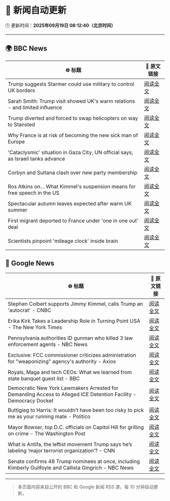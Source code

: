 # 🧠 新闻自动更新

🕒 更新时间：**2025年09月19日 08:12:40（北京时间）**

---

## 🌍 BBC News

| 🌐 标题 | 🔗 原文链接 |
|--------|-------------|
| Trump suggests Starmer could use military to control UK borders | [阅读全文](https://www.bbc.com/news/articles/cpd91wjypj9o?at_medium=RSS&at_campaign=rss) |
| Sarah Smith: Trump visit showed UK's warm relations - and limited influence | [阅读全文](https://www.bbc.com/news/articles/cgkn3key65do?at_medium=RSS&at_campaign=rss) |
| Trump diverted and forced to swap helicopters on way to Stansted | [阅读全文](https://www.bbc.com/news/articles/c1wg8nq0p3ro?at_medium=RSS&at_campaign=rss) |
| Why France is at risk of becoming the new sick man of Europe | [阅读全文](https://www.bbc.com/news/articles/cvg9n6vr2eyo?at_medium=RSS&at_campaign=rss) |
| 'Cataclysmic' situation in Gaza City, UN official says, as Israeli tanks advance | [阅读全文](https://www.bbc.com/news/articles/c5y8l46m5evo?at_medium=RSS&at_campaign=rss) |
| Corbyn and Sultana clash over new party membership | [阅读全文](https://www.bbc.com/news/articles/cgkn3v1e7g3o?at_medium=RSS&at_campaign=rss) |
| Ros Atkins on… What Kimmel's suspension means for free speech in the US | [阅读全文](https://www.bbc.com/news/videos/crme42nr8exo?at_medium=RSS&at_campaign=rss) |
| Spectacular autumn leaves expected after warm UK summer | [阅读全文](https://www.bbc.com/weather/articles/c5yvd830p37o?at_medium=RSS&at_campaign=rss) |
| First migrant deported to France under 'one in one out' deal | [阅读全文](https://www.bbc.com/news/articles/ckg653r06jgo?at_medium=RSS&at_campaign=rss) |
| Scientists pinpoint 'mileage clock' inside brain | [阅读全文](https://www.bbc.com/news/articles/crkjn6r7j23o?at_medium=RSS&at_campaign=rss) |

## 📰 Google News

| 🌐 标题 | 🔗 原文链接 |
|--------|-------------|
| Stephen Colbert supports Jimmy Kimmel, calls Trump an 'autocrat' - CNBC | [阅读全文](https://news.google.com/rss/articles/CBMihAFBVV95cUxOdTh3MVU1SERobl80dnJrRTZacXhkZ0lmMkpaWFVKZ0hNWWFaYXFWUktvbUQySm9vT050TG5nNnNZQXFJaGlaUWZldFZPaXhJcTd3dXRoUHRjWlFVaDk5cmQ2YVZ0QUFDYllkdzRycWNkWWtHS0pQcDZWOVZBanVnUUZDZlnSAYoBQVVfeXFMTm1ZN1g4OUh0NmlwZ0NXR29ZdkJ6cVJtWnc0S1pWVnR4QmdLaWpjUXZCUDV4OU1jaFIzb1hIRlMzSWRySXphdk96Sy1ZYnpPSy1Qc3E2cHFsLWFMVXZmUExiaHlocm5nYzlYZlVRQ3Z5UU5TUGZFbHppaDdEY2U1SUZuQUlMcDJKeUJ3?oc=5) |
| Erika Kirk Takes a Leadership Role in Turning Point USA - The New York Times | [阅读全文](https://news.google.com/rss/articles/CBMif0FVX3lxTE80VzJ0SGFEZzg2dndDU3dnaV9sTEppSDY2NHdHZVNjQ0JYbTFpTUt3UERQLWtac0RBYy1OWl9vaWFWZk55amZYSk9JcmV0TjJOMi1LSlRCQ0c3a0dXTGR6Z05TOUlLLXRHdVgwb2MxTUljQ1dnUC1nSVZPbDJteTQ?oc=5) |
| Pennsylvania authorities ID gunman who killed 3 law enforcement agents - NBC News | [阅读全文](https://news.google.com/rss/articles/CBMitAFBVV95cUxPMkV5RWpzSjBsQ29MSDlSVm1VTVItZXJ1R0xRVnNtMFlEX2F0czljOWdsQk9HY3hDY0haZTJlQXB0N0Jjd0d3ekEyLWRITnVzX2NuT202YlRIZWQxQk9ULXZkajMtTmJGY2lBZ3d3MFMtOFlxZkp4WXFEVDU1TnFUbC1ib3JFZmZTdjVmYVZsUGduRmREZXUySlk3RU1FblFoZnE3U0tTOVIxN0t5bXc3bWhMRTjSAVZBVV95cUxPTnViQzNqSlFYOXZacGVwVkFpTWdLVjVsUVRiQWNqbC1uc2dEbjIyZnVqR3ZjN2o1M0ZjYXU2VDRCUm9PLVBzRzI4M3JiUnFnczlyalROQQ?oc=5) |
| Exclusive: FCC commissioner criticizes administration for "weaponizing" agency's authority - Axios | [阅读全文](https://news.google.com/rss/articles/CBMibEFVX3lxTE5rMUZ3ZXREeXRfaDJVV0w5N0VyZmVJUmhKeUMzVmpXVGFYcmFTb2ZRbml4ZFJVcWx6OU90WHRDU3FtWFlENXVGQXQ4N0cwWlROaVctaXVyYktUcjh0X2pna1VBWmhDNWNRT2F2Tg?oc=5) |
| Royals, Maga and tech CEOs: What we learned from state banquet guest list - BBC | [阅读全文](https://news.google.com/rss/articles/CBMiWkFVX3lxTE0zX0pSeVdBeW13WnNPckJaSWhPb0ZaOTdtR21hbkpfdHo3Q0xRVDVRRlJVbWlEVGptZGdkU3Q2c3FWS2FIMFN6ZkNsbEZ2V2VqTkx5RjYzWGVEQdIBX0FVX3lxTE5RQlBUOVpiM3RfQzlSaFI0Q1lKRDd6a3dCampQd2VuWk9vd3M5SHBIZHQ1UTZNd2Z4Q0U1ZDMwV1R3Ykw3MzdXSk5EU2EybXBkcXFuM19FdmF4Nk1DNWRZ?oc=5) |
| Democratic New York Lawmakers Arrested for Demanding Access to Alleged ICE Detention Facility - Democracy Docket | [阅读全文](https://news.google.com/rss/articles/CBMi1AFBVV95cUxPUUUtOWR5OWpBa0dMN3BHVzY4OXh4bmNRRXpyQXpXTlFhMTRlVzlXR2J6Z0R4RUpyMUhxOGRrMzkwZUszS1RoRWJuTjVGUkVhaW04STYxR3EtSHdsOHFYc0lXZkJYRUY4dTFPSmpHZkkxcnZaWGdlQVdnZ041NHcycFlDWFVqYnd2bmNaLXAzQVJ2Vjd0X25xaGxMRUpnTEtDSHByQWVlcXdVN3JBeF9ZeGNkT3MwRWtMYmZJTlZDNE1MbVRlRjFKSnZUNFJfV3ZFYVVVVg?oc=5) |
| Buttigieg to Harris: It wouldn’t have been too risky to pick me as your running mate - Politico | [阅读全文](https://news.google.com/rss/articles/CBMikAFBVV95cUxPa3lTT2FaOW1MZ3hYLW1NZXFUWmZTc1V6eFhNOW0zcGgyQ0hfdjh5MGY5NDZkbzRFeUVSdm5wX2ZZTXRUelJOOGsyMXl0T1pGeWVnMTBQZVktbEJmTTZybENsdUg2VjVVMmZwZk1EWldLSng2bUc2N1NSOW5WeXV3YkNmTkJaVk9DX0REM2c2c1g?oc=5) |
| Mayor Bowser, top D.C. officials on Capitol Hill for grilling on crime - The Washington Post | [阅读全文](https://news.google.com/rss/articles/CBMikwFBVV95cUxQcWllZGtWWVNNMGk2cXI0b1ItTEpLTG9Id2dkeFpPY196UDUxWUJHZEd2dFp6QmtsUU51YnNBNFZVRjNzVHF2TVREYTVQcTlkYlcxU0x4eXh2aG1iSGxMaG81eVFTelJmQm1LZVZ0UTlpb1p4SlRiVVJ0LXpPX1VQOHJKWmhaLV8yV0ZBZG9EMUZab3M?oc=5) |
| What is Antifa, the leftist movement Trump says he’s labeling ‘major terrorist organization’? - CNN | [阅读全文](https://news.google.com/rss/articles/CBMickFVX3lxTE1NaGdiOFQyZUpJa2k3a2p6YzFPZmJnMkY3Vi14clRGTElLc3N6N3RkNFgtcTh3MHAwSzZDMWxmRWJXZ1pMR2RrZTdVZndaY2lFeC1PaUswNUItdmR0NVpzNGhjajY4cW1HZURLTzZJWkNQUQ?oc=5) |
| Senate confirms 48 Trump nominees at once, including Kimberly Guilfoyle and Callista Gingrich - NBC News | [阅读全文](https://news.google.com/rss/articles/CBMiwAFBVV95cUxQa04yVjJVWnBOb2JrU0htbGxCcG94Q3c4enlxdER2Yjd4Y24tSU16cXBqcUtQczFoTUZZS1dlZ0NHajduSnZBZjJkSkZLaFlVYWJ4VnB1d0Z3bXVDRThCZm9jRHdyUVc3a1FPZ2tESkdZeUw4bk9hLW5RUDRaN0hNaFg2WERlWGUzaXB6aXVnd2VTc1R3NUF3eWFWanNlNk5PRklFNnBrdHRoZElEakpMQ3hVckdBb2VFa19zM2xpeFfSAVZBVV95cUxQOFAzMmJSdTBJbDhrWEdjbXRnaFpHRS03dEk3N2hMVS1zaU9Lblk5RXBFWE9wUHVmbDk3RnRZUy0wZmF3QkJrcC0yMzF3cTgyMXl6c2wyZw?oc=5) |

---
> 本页面内容来自公开的 BBC 和 Google 新闻 RSS 源，每 10 分钟自动更新。